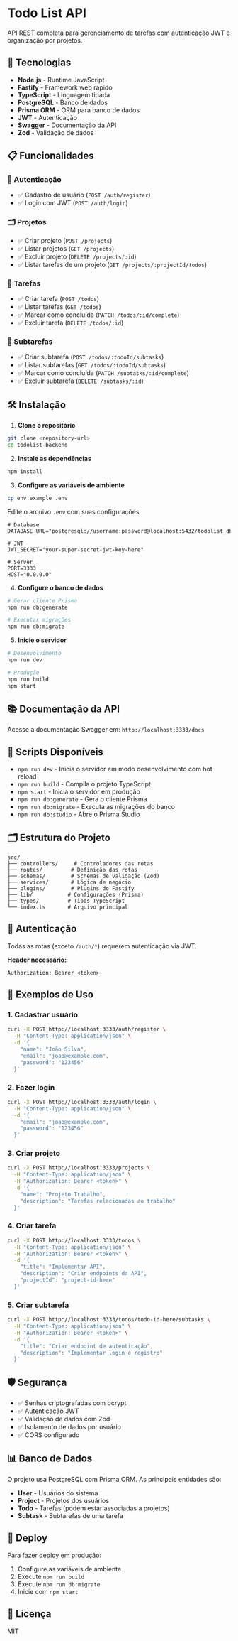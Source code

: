 # Todo List API

API REST completa para gerenciamento de tarefas com autenticação JWT e organização por projetos.

## 🚀 Tecnologias

- **Node.js** - Runtime JavaScript
- **Fastify** - Framework web rápido
- **TypeScript** - Linguagem tipada
- **PostgreSQL** - Banco de dados
- **Prisma ORM** - ORM para banco de dados
- **JWT** - Autenticação
- **Swagger** - Documentação da API
- **Zod** - Validação de dados

## 📋 Funcionalidades

### 🔐 Autenticação
- ✅ Cadastro de usuário (`POST /auth/register`)
- ✅ Login com JWT (`POST /auth/login`)

### 🗂 Projetos
- ✅ Criar projeto (`POST /projects`)
- ✅ Listar projetos (`GET /projects`)
- ✅ Excluir projeto (`DELETE /projects/:id`)
- ✅ Listar tarefas de um projeto (`GET /projects/:projectId/todos`)

### 📌 Tarefas
- ✅ Criar tarefa (`POST /todos`)
- ✅ Listar tarefas (`GET /todos`)
- ✅ Marcar como concluída (`PATCH /todos/:id/complete`)
- ✅ Excluir tarefa (`DELETE /todos/:id`)

### 🧩 Subtarefas
- ✅ Criar subtarefa (`POST /todos/:todoId/subtasks`)
- ✅ Listar subtarefas (`GET /todos/:todoId/subtasks`)
- ✅ Marcar como concluída (`PATCH /subtasks/:id/complete`)
- ✅ Excluir subtarefa (`DELETE /subtasks/:id`)

## 🛠 Instalação

1. **Clone o repositório**
```bash
git clone <repository-url>
cd todolist-backend
```

2. **Instale as dependências**
```bash
npm install
```

3. **Configure as variáveis de ambiente**
```bash
cp env.example .env
```

Edite o arquivo `.env` com suas configurações:
```env
# Database
DATABASE_URL="postgresql://username:password@localhost:5432/todolist_db"

# JWT
JWT_SECRET="your-super-secret-jwt-key-here"

# Server
PORT=3333
HOST="0.0.0.0"
```

4. **Configure o banco de dados**
```bash
# Gerar cliente Prisma
npm run db:generate

# Executar migrações
npm run db:migrate
```

5. **Inicie o servidor**
```bash
# Desenvolvimento
npm run dev

# Produção
npm run build
npm start
```

## 📚 Documentação da API

Acesse a documentação Swagger em: `http://localhost:3333/docs`

## 🔧 Scripts Disponíveis

- `npm run dev` - Inicia o servidor em modo desenvolvimento com hot reload
- `npm run build` - Compila o projeto TypeScript
- `npm start` - Inicia o servidor em produção
- `npm run db:generate` - Gera o cliente Prisma
- `npm run db:migrate` - Executa as migrações do banco
- `npm run db:studio` - Abre o Prisma Studio

## 🗂 Estrutura do Projeto

```
src/
├── controllers/     # Controladores das rotas
├── routes/         # Definição das rotas
├── schemas/        # Schemas de validação (Zod)
├── services/       # Lógica de negócio
├── plugins/        # Plugins do Fastify
├── lib/           # Configurações (Prisma)
├── types/         # Tipos TypeScript
└── index.ts       # Arquivo principal
```

## 🔐 Autenticação

Todas as rotas (exceto `/auth/*`) requerem autenticação via JWT.

**Header necessário:**
```
Authorization: Bearer <token>
```

## 📝 Exemplos de Uso

### 1. Cadastrar usuário
```bash
curl -X POST http://localhost:3333/auth/register \
  -H "Content-Type: application/json" \
  -d '{
    "name": "João Silva",
    "email": "joao@example.com",
    "password": "123456"
  }'
```

### 2. Fazer login
```bash
curl -X POST http://localhost:3333/auth/login \
  -H "Content-Type: application/json" \
  -d '{
    "email": "joao@example.com",
    "password": "123456"
  }'
```

### 3. Criar projeto
```bash
curl -X POST http://localhost:3333/projects \
  -H "Content-Type: application/json" \
  -H "Authorization: Bearer <token>" \
  -d '{
    "name": "Projeto Trabalho",
    "description": "Tarefas relacionadas ao trabalho"
  }'
```

### 4. Criar tarefa
```bash
curl -X POST http://localhost:3333/todos \
  -H "Content-Type: application/json" \
  -H "Authorization: Bearer <token>" \
  -d '{
    "title": "Implementar API",
    "description": "Criar endpoints da API",
    "projectId": "project-id-here"
  }'
```

### 5. Criar subtarefa
```bash
curl -X POST http://localhost:3333/todos/todo-id-here/subtasks \
  -H "Content-Type: application/json" \
  -H "Authorization: Bearer <token>" \
  -d '{
    "title": "Criar endpoint de autenticação",
    "description": "Implementar login e registro"
  }'
```

## 🛡️ Segurança

- ✅ Senhas criptografadas com bcrypt
- ✅ Autenticação JWT
- ✅ Validação de dados com Zod
- ✅ Isolamento de dados por usuário
- ✅ CORS configurado

## 📊 Banco de Dados

O projeto usa PostgreSQL com Prisma ORM. As principais entidades são:

- **User** - Usuários do sistema
- **Project** - Projetos dos usuários
- **Todo** - Tarefas (podem estar associadas a projetos)
- **Subtask** - Subtarefas de uma tarefa

## 🚀 Deploy

Para fazer deploy em produção:

1. Configure as variáveis de ambiente
2. Execute `npm run build`
3. Execute `npm run db:migrate`
4. Inicie com `npm start`

## 📄 Licença

MIT 